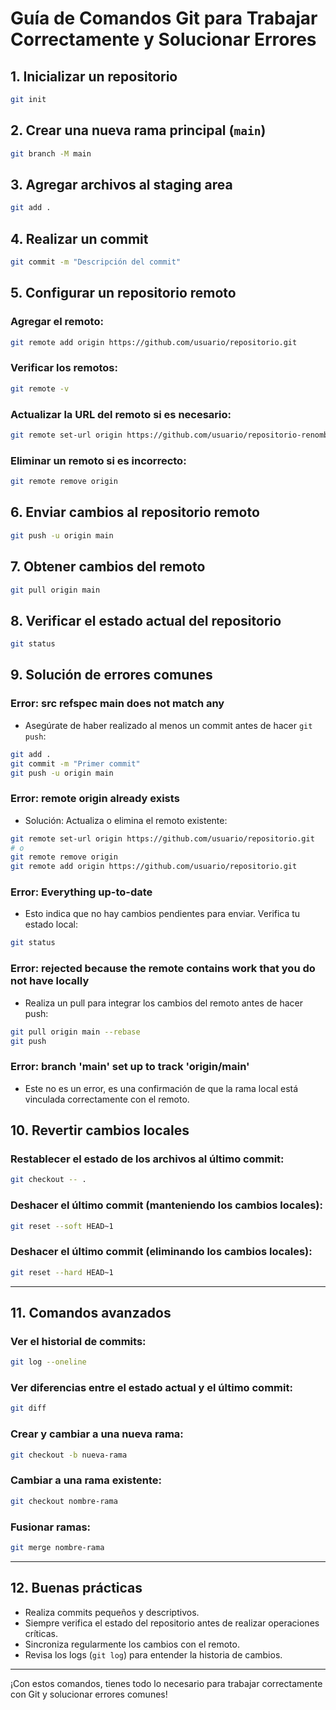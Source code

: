 
# Guía de Comandos Git para Trabajar Correctamente y Solucionar Errores

## **1. Inicializar un repositorio**
```bash
git init
```

## **2. Crear una nueva rama principal (`main`)**
```bash
git branch -M main
```

## **3. Agregar archivos al staging area**
```bash
git add .
```

## **4. Realizar un commit**
```bash
git commit -m "Descripción del commit"
```

## **5. Configurar un repositorio remoto**
### Agregar el remoto:
```bash
git remote add origin https://github.com/usuario/repositorio.git
```

### Verificar los remotos:
```bash
git remote -v
```

### Actualizar la URL del remoto si es necesario:
```bash
git remote set-url origin https://github.com/usuario/repositorio-renombrado.git
```

### Eliminar un remoto si es incorrecto:
```bash
git remote remove origin
```

## **6. Enviar cambios al repositorio remoto**
```bash
git push -u origin main
```

## **7. Obtener cambios del remoto**
```bash
git pull origin main
```

## **8. Verificar el estado actual del repositorio**
```bash
git status
```

## **9. Solución de errores comunes**

### **Error: src refspec main does not match any**
- Asegúrate de haber realizado al menos un commit antes de hacer `git push`:
```bash
git add .
git commit -m "Primer commit"
git push -u origin main
```

### **Error: remote origin already exists**
- Solución: Actualiza o elimina el remoto existente:
```bash
git remote set-url origin https://github.com/usuario/repositorio.git
# o
git remote remove origin
git remote add origin https://github.com/usuario/repositorio.git
```

### **Error: Everything up-to-date**
- Esto indica que no hay cambios pendientes para enviar. Verifica tu estado local:
```bash
git status
```

### **Error: rejected because the remote contains work that you do not have locally**
- Realiza un pull para integrar los cambios del remoto antes de hacer push:
```bash
git pull origin main --rebase
git push
```

### **Error: branch 'main' set up to track 'origin/main'**
- Este no es un error, es una confirmación de que la rama local está vinculada correctamente con el remoto.

## **10. Revertir cambios locales**
### Restablecer el estado de los archivos al último commit:
```bash
git checkout -- .
```

### Deshacer el último commit (manteniendo los cambios locales):
```bash
git reset --soft HEAD~1
```

### Deshacer el último commit (eliminando los cambios locales):
```bash
git reset --hard HEAD~1
```

---

## **11. Comandos avanzados**
### Ver el historial de commits:
```bash
git log --oneline
```

### Ver diferencias entre el estado actual y el último commit:
```bash
git diff
```

### Crear y cambiar a una nueva rama:
```bash
git checkout -b nueva-rama
```

### Cambiar a una rama existente:
```bash
git checkout nombre-rama
```

### Fusionar ramas:
```bash
git merge nombre-rama
```

---

## **12. Buenas prácticas**
- Realiza commits pequeños y descriptivos.
- Siempre verifica el estado del repositorio antes de realizar operaciones críticas.
- Sincroniza regularmente los cambios con el remoto.
- Revisa los logs (`git log`) para entender la historia de cambios.

---

¡Con estos comandos, tienes todo lo necesario para trabajar correctamente con Git y solucionar errores comunes!
